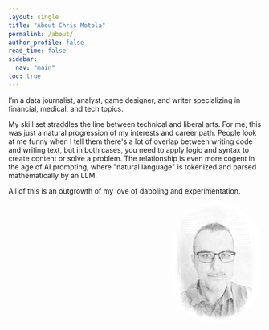 ```yaml
---
layout: single
title: "About Chris Motola"
permalink: /about/
author_profile: false
read_time: false
sidebar:
  nav: "main"
toc: true
---
```

I’m a data journalist, analyst, game designer, and writer specializing in financial, medical, and tech topics.

My skill set straddles the line between technical and liberal arts. For me, this was just a natural progression of my interests and career path. People look at me funny when I tell them there's a lot of overlap between writing code and writing text, but in both cases, you need to apply logic and syntax to create content or solve a problem. The relationship is even more cogent in the age of AI prompting, where "natural language" is tokenized and parsed mathematically by an LLM. 

All of this is an outgrowth of my love of dabbling and experimentation. 

<img src="/assets/images/ProfilePic.jpg" alt="Photo of Christopher Motola" style="width: 180px; border-radius: 100px; float: right; margin: 0 0 1rem 1.5rem;" />


